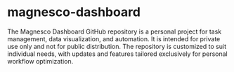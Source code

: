 # magnesco-dashboard
The Magnesco Dashboard GitHub repository is a personal project for task management, data visualization, and automation. It is intended for private use only and not for public distribution. The repository is customized to suit individual needs, with updates and features tailored exclusively for personal workflow optimization.
